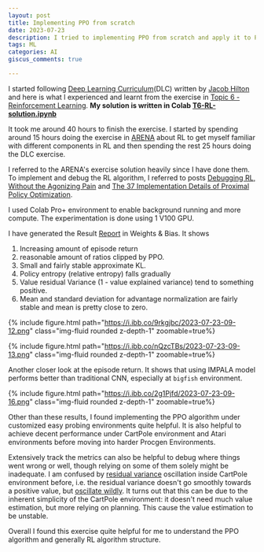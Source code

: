 ```yaml
---
layout: post
title: Implementing PPO from scratch
date: 2023-07-23
description: I tried to implementing PPO from scratch and apply it to Procgen environment. Here is what I learnt.
tags: ML
categories: AI
giscus_comments: true

---
```


I started following [Deep Learning Curriculum](https://github.com/jacobhilton/deep_learning_curriculum/tree/master)(DLC) written by [Jacob Hilton](https://www.jacobh.co.uk/) and here is what I experienced and learnt from the exercise in [Topic 6 - Reinforcement Learning](https://github.com/jacobhilton/deep_learning_curriculum/blob/master/6-Reinforcement-Learning.md). **My solution is written in Colab [T6-RL-solution.ipynb](https://colab.research.google.com/drive/1n8EhT0RHxdS1MIgiPQkvjDX7sD7Mpxoy?usp=sharing)**

It took me around 40 hours to finish the exercise. I started by spending around 15 hours doing the exercise in [ARENA](https://github.com/callummcdougall/ARENA_2.0/tree/main) about RL to get myself familiar with different components in RL and then spending the rest 25 hours doing the DLC exercise. 

I referred to the ARENA's exercise solution heavily since I have done them. To implement and debug the RL algorithm, I referred to posts [Debugging RL, Without the Agonizing Pain](https://andyljones.com/posts/rl-debugging.html) and [The 37 Implementation Details of Proximal Policy Optimization](https://iclr-blog-track.github.io/2022/03/25/ppo-implementation-details/).

I used Colab Pro+ environment to enable background running and more compute. The experimentation is done using 1 V100 GPU.

I have generated the  Result [Report](https://wandb.ai/vincentwang25/PPOProcgen/reports/PPO-Implementation-in-Procgen-Env--Vmlldzo0OTQ3NzE5?accessToken=s9w0lpjb2fjv77ouf1c7nrb2s0zcviymc0mmw8pksr34mnsiblw5x7t7izv5gbhs) in Weights & Bias. It shows

1. Increasing amount of episode return
2. reasonable amount of ratios clipped by PPO.
3. Small and fairly stable approximate KL.
4. Policy entropy (relative entropy) falls gradually
5. Value residual Variance (1 - value explained variance) tend to something positive.
6. Mean and standard deviation for advantage normalization are fairly stable and mean is pretty close to zero.

{% include figure.html path="https://i.ibb.co/9rkgjbc/2023-07-23-09-12.png" class="img-fluid rounded z-depth-1" zoomable=true%}

{% include figure.html path="https://i.ibb.co/nQzcTBs/2023-07-23-09-13.png" class="img-fluid rounded z-depth-1" zoomable=true%}



Another closer look at the episode return. It shows that using IMPALA model performs better than traditional CNN, especially at `bigfish` environment.

{% include figure.html path="https://i.ibb.co/2g1Pjfd/2023-07-23-09-16.png" class="img-fluid rounded z-depth-1" zoomable=true%}

Other than these results, I found implementing the PPO algorithm under customized easy probing environments quite helpful. It is also helpful to achieve decent performance under CartPole environment and Atari environments before moving into harder Procgen Environments. 

Extensively track the metrics can also be helpful to debug where things went wrong or well, though relying on some of them solely might be inadequate. I am confused by [residual variance](https://andyljones.com/posts/rl-debugging.html#:~:text=handling%20invalid%20actions.-,Residual%20variance,-The%20variance%20of) oscillation inside CartPole environment before, i.e. the residual variance doesn't go smoothly towards a positive value, but [oscillate wildly](https://wandb.ai//vincentwang25/PPOCart/reports/PPO-CartPPO-CartPole-Wrong-Value-Residual-Variance--Vmlldzo0OTE1NTcw?accessToken=jb0t273joya2ec1a4xaiefydzhb5qd0h1wekl40yo55cr9r6mcz6t25ibj0otim4). It turns out that this can be due to the inherent simplicity of the CartPole environment: it doesn't need much value estimation, but more relying on planning. This cause the value estimation to be unstable.

Overall I found this exercise quite helpful for me to understand the PPO algorithm and generally RL algorithm structure.